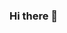 ### Hi there 👋

<!--
**Naurissg/Naurissg** is a ✨ _special_ ✨ repository because its `README.md` (this file) appears on your GitHub profile.

Here are some ideas to get you started:

- 🔭 I’m New to Github
- 🌱 I’m currently learning Java and c++
- 💬 Ask me about anything
- 📫 How to reach me: naurissgg@gmail.com
